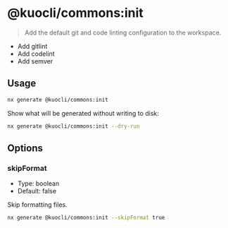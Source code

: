 # @kuocli/commons:init

> Add the default git and code linting configuration to the workspace.

- Add gitlint
- Add codelint
- Add semver

## Usage

```bash
nx generate @kuocli/commons:init
```

Show what will be generated without writing to disk:

```bash
nx generate @kuocli/commons:init --dry-run
```

## Options

### skipFormat

- Type: boolean
- Default: false

Skip formatting files.

```bash
nx generate @kuocli/commons:init --skipFormat true
```
